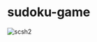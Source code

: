 # sudoku-game
![scsh2](https://user-images.githubusercontent.com/68711010/151394320-0a3534de-4c3e-4047-aa96-1a0510f783d8.png)
